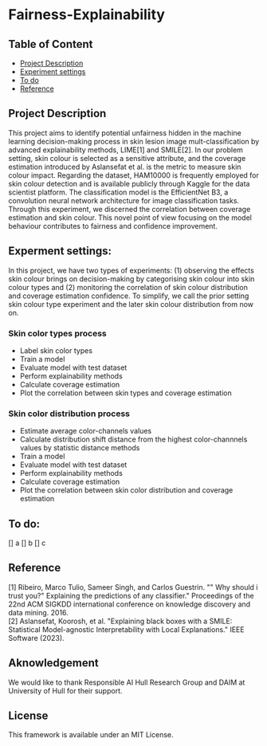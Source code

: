 # Fairness-Explainability

## Table of Content
* [Project Description](#PD)
* [Experiment settings](#EX)
* [To do](#DO)
* [Reference](#RF)

<a id = "PD"></a>
## Project Description
This project aims to identify potential unfairness hidden in the machine learning decision-making process in skin lesion image mult-classification by advanced explainability methods, LIME[1] and SMILE[2]. In our problem setting, skin colour is selected as a sensitive attribute, and the coverage estimation introduced by Aslansefat et al. is the metric to measure skin colour impact. Regarding the dataset, HAM10000 is frequently employed for skin colour detection and is available publicly through Kaggle for the data scientist platform. The classification model is the EfficientNet B3, a convolution neural network architecture for image classification tasks. Through this experiment, we discerned the correlation between coverage estimation and skin colour. This novel point of view focusing on the model behaviour contributes to fairness and confidence improvement.

<a id = "EX"></a>
## Experment settings:
In this project, we have two types of experiments: (1) observing the effects skin colour brings on decision-making by categorising skin colour into skin colour types and (2) monitoring the correlation of skin colour distribution and coverage estimation confidence. To simplify, we call the prior setting skin colour type experiment and the later skin colour distribution from now on.
### Skin color types process
* Label skin color types
* Train a model
* Evaluate model with test dataset
* Perform explainability methods
* Calculate coverage estimation
* Plot the correlation between skin types and coverage estimation
### Skin color distribution process
* Estimate average color-channels values
* Calculate distribution shift distance from the highest color-channnels values by statistic distance methods
* Train a model
* Evaluate model with test dataset
* Perform explainability methods
* Calculate coverage estimation
* Plot the correlation between skin color distribution and coverage estimation
<a id = "DO"></a>
## To do:
[] a 
[] b
[] c

<a id = "RF"></a>
## Reference
[1] Ribeiro, Marco Tulio, Sameer Singh, and Carlos Guestrin. "" Why should i trust you?" Explaining the predictions of any classifier." Proceedings of the 22nd ACM SIGKDD international conference on knowledge discovery and data mining. 2016.<br>
[2] Aslansefat, Koorosh, et al. "Explaining black boxes with a SMILE: Statistical Model-agnostic Interpretability with Local Explanations." IEEE Software (2023).

## Aknowledgement
We would like to thank Responsible AI Hull Research Group and DAIM at University of Hull for their support.
## License
This framework is available under an MIT License.
